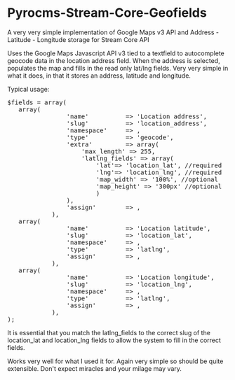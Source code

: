Pyrocms-Stream-Core-Geofields
=============================

A very very simple implementation of Google Maps v3 API and Address - Latitude - Longitude storage for Stream Core API

Uses the Google Maps Javascript API v3 tied to a textfield to autocomplete geocode data in the location address field. When the address is selected, populates the map and fills in the read only lat/lng fields. Very very simple in what it does, in that it stores an address, latitude and longitude.


Typical usage:
<pre>
$fields = array(    
   array(
				'name'			=> 'Location address',
				'slug'			=> 'location_address',
				'namespace'		=> <your namespace>,
				'type'			=> 'geocode',
				'extra'			=> array(
					'max_length' => 255, 
					'latlng_fields' => array(
						'lat'=> 'location_lat', //required
						'lng'=> 'location_lng', //required
						'map_width' => '100%', //optional
						'map_height' => '300px' //optional
						)
				),
				'assign'		=> <assigned_to>,
			),    
   array(
				'name'			=> 'Location latitude',
				'slug'			=> 'location_lat',
				'namespace'   	=> <your namespace>,
				'type'			=> 'latlng',
				'assign'		=> <assigned_to>,
			),    
   array(
				'name'			=> 'Location longitude',
				'slug'			=> 'location_lng',
				'namespace'   	=> <your namespace>,
				'type'			=> 'latlng',
				'assign'		=> <assigned_to>,
			),
);
</pre>

It is essential that you match the latlng_fields to the correct slug of the location_lat and location_lng fields to allow the system to fill in the correct fields.

Works very well for what I used it for. Again very simple so should be quite extensible. Don't expect miracles and your milage may vary.

